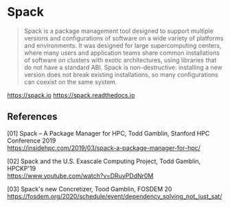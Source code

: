 # Spack

> Spack is a package management tool designed to support multiple versions and
> configurations of software on a wide variety of platforms and environments. It
> was designed for large supercomputing centers, where many users and
> application teams share common installations of software on clusters with
> exotic architectures, using libraries that do not have a standard ABI. Spack
> is non-destructive: installing a new version does not break existing
> installations, so many configurations can coexist on the same system.

<https://spack.io>
<https://spack.readthedocs.io>

## References

[01] Spack – A Package Manager for HPC, Todd Gamblin, Stanford HPC Conference 2019  
<https://insidehpc.com/2019/03/spack-a-package-manager-for-hpc/>

[02] Spack and the U.S. Exascale Computing Project, Todd Gamblin, HPCKP'19  
<https://www.youtube.com/watch?v=DRuyPDdNr0M>

[03] Spack's new Concretizer, Tood Gamblin, FOSDEM 20  
<https://fosdem.org/2020/schedule/event/dependency_solving_not_just_sat/>

